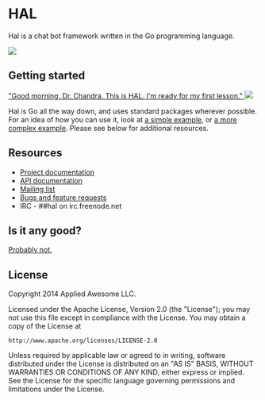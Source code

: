 # HAL

Hal is a chat bot framework written in the Go programming language.

[![](http://img.shields.io/badge/everything-AWESOME-brightgreen.svg)](http://youtu.be/StTqXEQ2l-Y "Everything status: AWESOME")

## Getting started

["Good morning, Dr. Chandra. This is HAL. I'm ready for my first lesson." ![](http://img.youtube.com/vi/nXgboDb9ucE/0.jpg)](https://www.youtube.com/watch?v=nXgboDb9ucE#t=180 "Good morning, Dr. Chandra. This is HAL. I'm ready for my first lesson.")

Hal is Go all the way down, and uses standard packages wherever possible. For an idea of how you can use it, look at [a simple example](examples/simple/main.go), or [a more complex example](examples/complex/main.go). Please see below for additional resources.

## Resources

* [Project documentation](http://hal.readthedocs.org)
* [API documentation](http://godoc.org/github.com/jobandtalent/hal)
* [Mailing list](https://groups.google.com/group/hal-bot)
* [Bugs and feature requests](https://github.com/jobandtalent/hal/issues)
* IRC - ##hal on irc.freenode.net

## Is it any good?

[Probably not.](http://news.ycombinator.com/item?id=3067434)

## License

Copyright 2014 Applied Awesome LLC.

Licensed under the Apache License, Version 2.0 (the "License");
you may not use this file except in compliance with the License.
You may obtain a copy of the License at

    http://www.apache.org/licenses/LICENSE-2.0

Unless required by applicable law or agreed to in writing, software
distributed under the License is distributed on an "AS IS" BASIS,
WITHOUT WARRANTIES OR CONDITIONS OF ANY KIND, either express or implied.
See the License for the specific language governing permissions and
limitations under the License.

